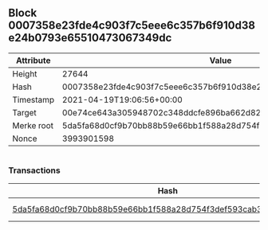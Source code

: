 ## Block 0007358e23fde4c903f7c5eee6c357b6f910d38e24b0793e65510473067349dc

Attribute | Value
--- | ---
Height | 27644
Hash | 0007358e23fde4c903f7c5eee6c357b6f910d38e24b0793e65510473067349dc
Timestamp | 2021-04-19T19:06:56+00:00
Target | 00e74ce643a305948702c348ddcfe896ba662d82c1a228faf4ad12250f07334e
Merke root | 5da5fa68d0cf9b70bb88b59e66bb1f588a28d754f3def593cab3457844db741b
Nonce | 3993901598

```

```

### Transactions

Hash | Amount
--- | ---
[5da5fa68d0cf9b70bb88b59e66bb1f588a28d754f3def593cab3457844db741b](5da5fa68d0cf9b70bb88b59e66bb1f588a28d754f3def593cab3457844db741b.md) | 10.00000000 SKEPTI 
